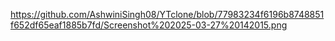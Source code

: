 https://github.com/AshwiniSingh08/YTclone/blob/77983234f6196b8748851f652df65eaf1885b7fd/Screenshot%202025-03-27%20142015.png
